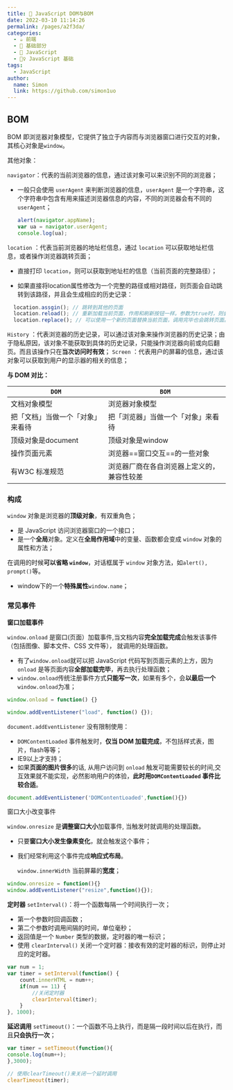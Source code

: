 ```yaml
---
title: 🌲 JavaScript DOM与BOM
date: 2022-03-10 11:14:26
permalink: /pages/a2f3da/
categories: 
  - ☕️ 前端
  - 🚶 基础部分
  - 👣 JavaScript
  - 🚶‍♀️ JavaScript 基础
tags: 
  - JavaScript
author: 
  name: Simon
  link: https://github.com/simon1uo
---
```

## BOM

BOM 即浏览器对象模型，它提供了独立于内容而与浏览器窗口进行交互的对象，其核心对象是`window`。

其他对象：

`navigator`：代表的当前浏览器的信息，通过该对象可以来识别不同的浏览器；

+ 一般只会使用 `userAgent` 来判断浏览器的信息，`userAgent` 是一个字符串，这个字符串中包含有用来描述浏览器信息的内容，不同的浏览器会有不同的 `userAgent`；

  ```js
  alert(navigator.appName);  
  var ua = navigator.userAgent;  
  console.log(ua);  
  ```

  

`location` ：代表当前浏览器的地址栏信息，通过 `location` 可以获取地址栏信息，或者操作浏览器跳转页面；

+ 直接打印 `location`，则可以获取到地址栏的信息（当前页面的完整路径）；

+ 如果直接将location属性修改为一个完整的路径或相对路径，则页面会自动跳转到该路径，并且会生成相应的历史记录：

```js
  location.assgin(); // 跳转到其他的页面
  location.reload(); // 重新加载当前页面，作用和刷新按钮一样。参数为true时，则会强制清空缓存刷新页面
  location.replace(); // 可以使用一个新的页面替换当前页面，调用完毕也会跳转页面。不会生成历史记录，不能使用回退按钮回退
```



`History` ：代表浏览器的历史记录，可以通过该对象来操作浏览器的历史记录；由于隐私原因，该对象不能获取到具体的历史记录，只能操作浏览器向前或向后翻页。而且该操作只在**当次访问时有效**；
`Screen` ：代表用户的屏幕的信息，通过该对象可以获取到用户的显示器的相关的信息；



**与 DOM 对比：**

| `DOM`                            | `BOM`                                      |
| -------------------------------- | ------------------------------------------ |
| 文档对象模型                     | 浏览器对象模型                             |
| 把「文档」当做一个「对象」来看待 | 把「浏览器」当做一个「对象」来看待         |
| 顶级对象是document               | 顶级对象是window                           |
| 操作页面元素                     | 浏览器==窗口交互==的一些对象               |
| 有W3C 标准规范                   | 浏览器厂商在各自浏览器上定义的，兼容性较差 |



### 构成

`window` 对象是浏览器的**顶级对象**，有双重角色；

+ 是 JavaScript 访问浏览器窗口的一个接口；
+ 是一个**全局**对象。定义在**全局作用域**中的变量、函数都会变成 `window` 对象的属性和方法；

在调用的时候**可以省略 `window`**，对话框属于 `window` 对象方法，如`alert(), prompt()`等。

+ window下的一个**特殊属性**`window.name`；



### 常见事件

**窗口加载事件**

`window.onload` 是窗口(页面）加载事件,当文档内容**完全加载完成**会触发该事件（包括图像、脚本文件、CSS 文件等）， 就调用的处理函数。

- 有了`window.onload`就可以把 JavaScript 代码写到页面元素的上方，因为`onload` 是等页面内容**全部加载完毕**，再去执行处理函数；
- `window.onload`传统注册事件方式**只能写一次**，如果有多个，会**以最后一个** `window.onload`为准；

```js
window.onload = function() {}

window.addEventListener("load", function() {});
```



`document.addEventListener` 没有限制使用：

+ `DOMContentLoaded` 事件触发时，**仅当 DOM 加载完成**，不包括样式表，图片，flash等等；
+ IE9以上才支持；
+ 如果**页面的图片很多**的话, 从用户访问到 `onload` 触发可能需要较长的时间,交互效果就不能实现，必然影响用户的体验，**此时用`DOMContentLoaded` 事件比较合适**。

```js
document.addEventListener('DOMContentLoaded',function(){})
```



窗口大小改变事件

`window.onresize` 是**调整窗口大小**加载事件,  当触发时就调用的处理函数。

- 只要**窗口大小发生像素变化**，就会触发这个事件；

- 我们经常利用这个事件完成**响应式布局**。

  `window.innerWidth` 当前屏幕的**宽度**；

```js
window.onresize = function(){}
window.addEventListener("resize",function(){});
```



**定时器** `setInterval()`：将一个函数每隔一个时间执行一次；

+ 第一个参数时回调函数；
+ 第二个参数时调用间隔的时间，单位毫秒；
+ 返回值是一个 `Number` 类型的数据，定时器的唯一标识；
+ 使用 `clearInterval()` 关闭一个定时器：接收有效的定时器的标识，则停止对应的定时器。

```js
var num = 1;  
var timer = setInterval(function() {  
	count.innerHTML = num++;  
	if(num == 11) {  
		//关闭定时器  
		clearInterval(timer);  
	}
}, 1000);  
```



**延迟调用** `setTimeout()`：一个函数不马上执行，而是隔一段时间以后在执行，而且**只会执行一次**；

```js
var timer = setTimeout(function(){
console.log(num++);
},3000);

// 使用clearTimeout()来关闭一个延时调用
clearTimeout(timer);
```

